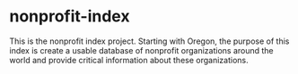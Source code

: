 # nonprofit-index
This is the nonprofit index project.  Starting with Oregon, the purpose of this index is create a usable database of nonprofit organizations around the world and provide critical information about these organizations. 
